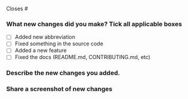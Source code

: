 <!--What issue does this pull request close -->

Closes #

### What new changes did you make? Tick all applicable boxes
- [ ] Added new abbreviation
- [ ] Fixed something in the source code
- [ ] Added a new feature
- [ ] Fixed the docs (README.md, CONTRIBUTING.md, etc)

<!--Give a brief outline of changes you made. If you added slang, which ones? -->
### Describe the new changes you added.

<!--Optional, but advised -->
### Share a screenshot of new changes
